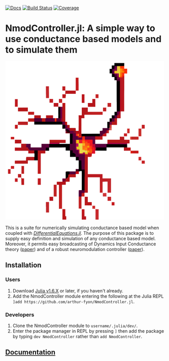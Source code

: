 [![Docs](https://img.shields.io/badge/docs-NmodController-blue.svg)](https://arthur-fyon.github.io/NmodController.jl/)
[![Build Status](https://ci.appveyor.com/api/projects/status/github/arthur-fyon/NmodController.jl?svg=true)](https://ci.appveyor.com/project/arthur-fyon/NmodController-jl)
[![Coverage](https://codecov.io/gh/arthur-fyon/NmodController.jl/branch/main/graph/badge.svg)](https://codecov.io/gh/arthur-fyon/NmodController.jl)

# NmodController.jl: A simple way to use conductance based models and to simulate them

![](https://raw.githubusercontent.com/arthur-fyon/NmodController.jl/main/docs/src/assets/logo.png)

This is a suite for numerically simulating conductance based model when coupled with [*DifferentialEquations.jl*](https://github.com/SciML/DifferentialEquations.jl). The purpose of this package is to supply easy definition and simulation of any conductance based model. Moreover, it permits easy broadcasting of Dynamics Input Conductance theory ([paper](https://www.eneuro.org/content/2/1/ENEURO.0031-14.2015)) and of a robust neuromodulation controller ([paper](https://orbi.uliege.be/handle/2268/304427)).

## Installation

### Users
1) Download [Julia v1.6.X](https://julialang.org/downloads/) or later, if you haven't already.
1) Add the NmodController module entering the following at the Julia REPL `]add https://github.com/arthur-fyon/NmodController.jl`.

### Developers
1) Clone the NmodController module to `username/.julia/dev/`.
2) Enter the package manager in REPL by pressing `]` then add the package by typing `dev NmodController` rather than `add NmodController`.

## [Documentation](https://arthur-fyon.github.io/NmodController.jl/)